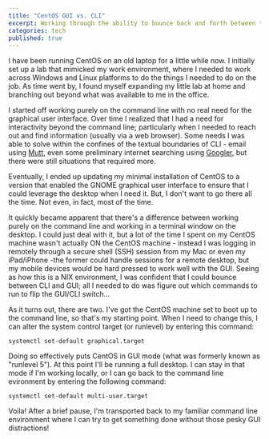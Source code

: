 ```yaml
---
title: "CentOS GUI vs. CLI"
excerpt: Working through the ability to bounce back and forth between the command line and a graphical user interface.
categories: tech
published: true
---
```

I have been running CentOS on an old laptop for a little while now. I initially set up a lab that mimicked my work environment, where I needed to work across Windows and Linux platforms to do the things I needed to do on the job. As time went by, I found myself expanding my little lab at home and branching out beyond what was available to me in the office.

I started off working purely on the command line with no real need for the graphical user interface. Over time I realized that I had a need for interactivity beyond the command line; particularly when I needed to reach out and find information (usually via a web browser). Some needs I was able to solve within the confines of the textual boundaries of CLI - email using [Mutt](http://www.mutt.org), even some preliminary internet searching using [Googler](https://github.com/jarun/googler), but there were still situations that required more. 

Eventually, I ended up updating my minimal installation of CentOS to a version that enabled the GNOME graphical user interface to ensure that I could leverage the desktop when I need it. But, I don't want to go there all the time. Not even, in fact, most of the time. 

It quickly became apparent that there's a difference between working purely on the command line and working in a terminal window on the desktop. I could just deal with it, but a lot of the time I spent on my CentOS machine wasn't actually ON the CentOS machine - instead I was logging in remotely through a secure shell (SSH) session from my Mac or even my iPad/iPhone -the former could handle sessions for a remote desktop, but my mobile devices would be hard pressed to work well with the GUI. Seeing as how this is a NIX environment, I was confident that I could bounce between CLI and GUI; all I needed to do was figure out which commands to run to flip the GUI/CLI switch...

As it turns out, there are two. I've got the CentOS machine set to boot up to the command line, so that's my starting point. When I need to change this, I can alter the system control target (or runlevel) by entering this command:

`systemctl set-default graphical.target`

Doing so effectively puts CentOS in GUI mode (what was formerly known as "runlevel 5"). At this point I'll be running a full desktop. I can stay in that mode if I'm working locally, or I can go back to the command line evironment by entering the following command: 

`systemctl set-default multi-user.target`

Voila! After a brief pause, I'm transported back to my familiar command line environment where I can try to get something done without those pesky GUI distractions! 
